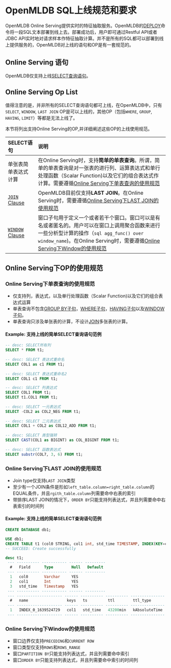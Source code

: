 # OpenMLDB SQL上线规范和要求

OpenMLDB Online Serving提供实时的特征抽取服务。OpenMLDB的[DEPLOY](../deployment_manage/DEPLOY_STATEMENT.md)命令将一段SQL文本部署到线上去。部署成功后，用户即可通过Restful API或者JDBC API实时地对请求样本作特征抽取计算。并不是所有的SQL都可以部署到线上提供服务的，OpenMLDB对上线的语句和OP是有一套规范的。

## Online Serving 语句

OpenMLDB仅支持上线[SELECT查询语句](../dql/SELECT_STATEMENT.md)。

## Online Serving Op List

值得注意的是，并非所有的SELECT查询语句都可上线，在OpenMLDB中，只有`SELECT`, `WINDOW`, `LAST JOIN` OP是可以上线的，其他OP（包括`WHERE`, `GROUP`, `HAVING`, `LIMIT`）等都是无法上线了。

本节将列出支持Online Serving的OP,并详细阐述这些OP的上线使用规范。

| SELECT语句                            | 说明                                                         |
| :------------------------------------ | :----------------------------------------------------------- |
| 单张表简单表达式计算                  | 在Online Serving时，支持**简单的单表查询**。所谓，简单的单表查询是对一张表的进行列、运算表达式和单行处理函数（Scalar Function)以及它们的组合表达式作计算。需要遵循[Online Serving下单表查询的使用规范](#online-serving下单表查询的使用规范) |
| [`JOIN` Clause](./JOIN_CLAUSE.md)     | OpenMLDB目前仅支持**LAST JOIN**。在Online Serving时，需要遵循[Online Serving下LAST JOIN的使用规范](#online-serving下last-join的使用规范) |
| [`WINDOW` Clause](./WINDOW_CLAUSE.md) | 窗口子句用于定义一个或者若干个窗口。窗口可以是有名或者匿名的。用户可以在窗口上调用聚合函数来进行一些分析型计算的操作（```sql agg_func() over window_name```)。在Online Serving时，需要遵循[Online Serving下Window的使用规范](#online-serving下window的使用规范) |

## Online Serving下OP的使用规范

### Online Serving下单表查询的使用规范

- 仅支持列，表达式，以及单行处理函数（Scalar Function)以及它们的组合表达式运算
- 单表查询不包含[GROUP BY子句](../dql/JOIN_CLAUSE.md)，[WHERE子句](../dql/WHERE_CLAUSE.md)，[HAVING子句](../dql/HAVING_CLAUSE.md)以及[WINDOW子句](../dql/WINDOW_CLAUSE.md)。
- 单表查询只涉及单张表的计算，不设计[JOIN](../dql/JOIN_CLAUSE.md)多张表的计算。

#### Example: 支持上线的简单SELECT查询语句范例

```sql
-- desc: SELECT所有列
SELECT * FROM t1;
  
-- desc: SELECT 表达式重命名
SELECT COL1 as c1 FROM t1;
 
-- desc: SELECT 表达式重命名2
SELECT COL1 c1 FROM t1;

-- desc: SELECT 列表达式
SELECT COL1 FROM t1;
SELECT t1.COL1 FROM t1;
 
-- desc: SELECT 一元表达式
SELECT -COL2 as COL2_NEG FROM t1;
  
-- desc: SELECT 二元表达式
SELECT COL1 + COL2 as COL12_ADD FROM t1;
 
-- desc: SELECT 类型强转 
SELECT CAST(COL1 as BIGINT) as COL_BIGINT FROM t1;
  
-- desc: SELECT 函数表达式
SELECT substr(COL7, 3, 6) FROM t1;
```

### Online Serving下LAST JOIN的使用规范

- Join type仅支持`LAST JOIN`类型
- 至少有一个JOIN条件是形如`left_table.column=right_table.column`的EQUAL条件，并且`rgith_table.column`列需要命中右表的索引
- 带排序LAST JOIN的情况下，`ORDER BY`只能支持列表达式，并且列需要命中右表索引的时间列

#### Example: 支持上线的简单SELECT查询语句范例



```sql
CREATE DATABASE db1;

USE db1;
CREATE TABLE t1 (col0 STRING, col1 int, std_time TIMESTAMP, INDEX(KEY=col1, TS=std_time, TTL_TYPE=absolute, TTL=30d));
-- SUCCEED: Create successfully

desc t1;
 --- ---------- ----------- ------ --------- 
  #   Field      Type        Null   Default  
 --- ---------- ----------- ------ --------- 
  1   col0       Varchar     YES             
  2   col1       Int         YES             
  3   std_time   Timestamp   YES             
 --- ---------- ----------- ------ --------- 
 --- -------------------- ------ ---------- ---------- --------------- 
  #   name                 keys   ts         ttl        ttl_type       
 --- -------------------- ------ ---------- ---------- --------------- 
  1   INDEX_0_1639524729   col1   std_time   43200min   kAbsoluteTime  
 --- -------------------- ------ ---------- ---------- --------------- 
```
### Online Serving下Window的使用规范

- 窗口边界仅支持`PRECEDING`和`CURRENT ROW`
- 窗口类型仅支持`ROWS`和`ROWS_RANGE`
- 窗口`PARTITION BY`只能支持列表达式，并且列需要命中索引
- 窗口`ORDER BY`只能支持列表达式，并且列需要命中索引的时间列

